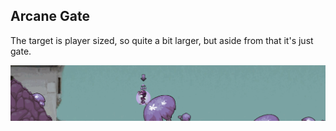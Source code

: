 ## Arcane Gate


The target is player sized, so quite a bit larger, but aside from that it's just gate.


![gate1](https://raw.githubusercontent.com/1IlIl/wikidata/main/arcane_monster/gifs/mon8.gif)


